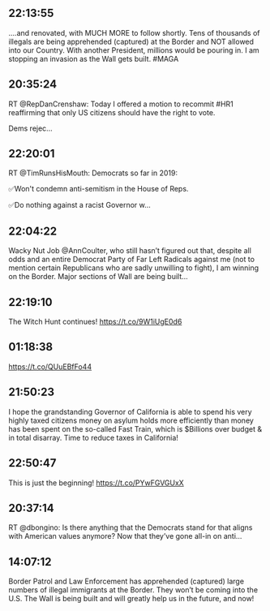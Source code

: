 ## 22:13:55
....and renovated, with MUCH MORE to follow shortly. Tens of thousands of illegals are being apprehended (captured) at the Border and NOT allowed into our Country. With another President, millions would be pouring in. I am stopping an invasion as the Wall gets built. #MAGA
## 20:35:24
RT @RepDanCrenshaw: Today I offered a motion to recommit #HR1 reaffirming that only US citizens should have the right to vote. 

Dems rejec…
## 22:20:01
RT @TimRunsHisMouth: Democrats so far in 2019:

✅Won't condemn anti-semitism in the House of Reps.

✅Do nothing against a racist Governor w…
## 22:04:22
Wacky Nut Job @AnnCoulter, who still hasn’t figured out that, despite all odds and an entire Democrat Party of Far Left Radicals against me (not to mention certain Republicans who are sadly unwilling to fight), I am winning on the Border. Major sections of Wall are being built...
## 22:19:10
The Witch Hunt continues! https://t.co/9W1iUgE0d6
## 01:18:38
https://t.co/QUuEBfFo44
## 21:50:23
I hope the grandstanding Governor of California is able to spend his very highly taxed citizens money on asylum holds more efficiently than money has been spent on the so-called Fast Train, which is $Billions over budget &amp; in total disarray. Time to reduce taxes in California!
## 22:50:47
This is just the beginning! https://t.co/PYwFGVGUxX
## 20:37:14
RT @dbongino: Is there anything that the Democrats stand for that aligns with American values anymore? Now that they’ve gone all-in on anti…
## 14:07:12
Border Patrol and Law Enforcement has apprehended (captured) large numbers of illegal immigrants at the Border. They won’t be coming into the U.S. The Wall is being built and will greatly help us in the future, and now!
